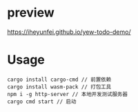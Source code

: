 # preview

https://iheyunfei.github.io/yew-todo-demo/

# Usage

```
cargo install cargo-cmd // 前置依赖
cargo install wasm-pack // 打包工具
npm i -g http-server // 本地开发测试服务器
cargo cmd start // 启动
```
